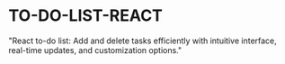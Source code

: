 # TO-DO-LIST-REACT
"React to-do list: Add and delete tasks efficiently with intuitive interface, real-time updates, and customization options."
